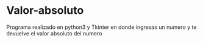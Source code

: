 # Valor-absoluto
Programa realizado en python3 y Tkinter en donde ingresas un numero y te devuelve el valor absoluto del numero 
